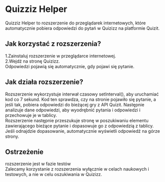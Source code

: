 <h1>Quizziz Helper</h1>
Quizziz Helper to rozszerzenie do przeglądarek internetowych, które automatycznie pobiera odpowiedzi do pytań w Quizizz na platformie Quizit.

<h2>Jak korzystać z rozszerzenia?</h2>
1.Zainstaluj rozszerzenie w przeglądarce internetowej. <br>
2.Wejdź na stronę Quizizz. <br>
Odpowiedzi pojawią się automatycznie, gdy pojawi się pytanie.
<h2>Jak działa rozszerzenie? </h2>
Rozszerzenie wykorzystuje interwał czasowy setInterval(), aby uruchamiać kod co 7 sekund. Kod ten sprawdza, czy na stronie pojawiło się pytanie, a jeśli tak, pobiera odpowiedzi do bieżącej gry z API Quizit. Następnie analizuje dane odpowiedzi, aby wyodrębnić pytania i odpowiedzi i przechowuje je w tablicy.
<br>
Rozszerzenie następnie przeszukuje stronę w poszukiwaniu elementu zawierającego bieżące pytanie i dopasowuje go z odpowiedzią z tablicy. Jeśli odnajdzie dopasowanie, automatycznie wyświetli odpowiedź na górze strony.

<h2> Ostrzeżenie </h2>
rozszerzenie jest w fazie testów <br>
Zalecamy korzystanie z rozszerzenia wyłącznie w celach naukowych i testowych, a nie w celu oszukiwania w Quizizz.
